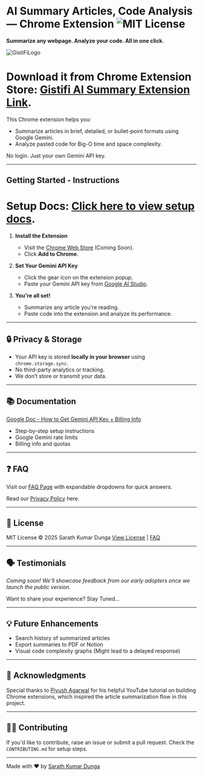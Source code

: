 # AI Summary Articles, Code Analysis — Chrome Extension ![MIT License](https://img.shields.io/badge/license-MIT-green)

**Summarize any webpage. Analyze your code. All in one click.**

![GistiFiLogo](https://github.com/user-attachments/assets/d4fff5f9-40c7-44e0-bb03-e5eb08a26038)


# Download it from Chrome Extension Store: [Gistifi AI Summary Extension Link](https://chromewebstore.google.com/detail/oejfheefemcebogcabeedgikkhdgpdhg?utm_source=item-share-cb).

This Chrome extension helps you:

- Summarize articles in brief, detailed, or bullet-point formats using Google Gemini.
- Analyze pasted code for Big-O time and space complexity.

No login. Just your own Gemini API key.

---

## Getting Started - Instructions

# Setup Docs: [Click here to view setup docs](https://docs.google.com/document/d/1IrP6pYTZG0y58o51MMGygRMOtj4TVsyyz4CW-2HM5sc/edit?tab=t.0).

1. **Install the Extension**

   - Visit the [Chrome Web Store](#) (Coming Soon).
   - Click **Add to Chrome**.

2. **Set Your Gemini API Key**

   - Click the gear icon on the extension popup.
   - Paste your Gemini API key from [Google AI Studio](https://makersuite.google.com/app/apikey).

3. **You're all set!**

   - Summarize any article you're reading.
   - Paste code into the extension and analyze its performance.

---

## 🔒 Privacy & Storage

- Your API key is stored **locally in your browser** using `chrome.storage.sync`.
- No third-party analytics or tracking.
- We don’t store or transmit your data.

---

## 📚 Documentation

[Google Doc - How to Get Gemini API Key + Billing Info](https://docs.google.com/document/d/1rDcfkPIugkY8ZCy-x9b7r6iygx5ot7Wcyjj7Bp24tcY/edit?tab=t.0)

- Step-by-step setup instructions
- Google Gemini rate limits
- Billing info and quotas

---

## ❓ FAQ

Visit our [FAQ Page](https://gistifi-home.vercel.app/faq.html) with expandable dropdowns for quick answers.

Read our [Privacy Policy](https://docs.google.com/document/d/17a9Zp0bbkg_2T57FeZlP1h6QiXehRoFh5cPQuDg4gbw/edit?usp=sharing) here.

---

## 📝 License

MIT License © 2025 Sarath Kumar Dunga
[View License](./LICENSE) | [FAQ](https://gistifi-home.vercel.app/faq.html)

---

## 🗣️ Testimonials

_Coming soon! We'll showcase feedback from our early adopters once we launch the public version._

Want to share your experience? Stay Tuned...

---

## 💡 Future Enhancements

- Search history of summarized articles
- Export summaries to PDF or Notion
- Visual code complexity graphs (Might lead to a delayed response)

---

## 🙏 Acknowledgments

Special thanks to [Piyush Agarwal](https://www.youtube.com/@RoadsideCoder) for his helpful YouTube tutorial on building Chrome extensions, which inspired the article summarization flow in this project.

---

## 👨‍💻 Contributing

If you'd like to contribute, raise an issue or submit a pull request.
Check the `CONTRIBUTING.md` for setup steps.

---

Made with ❤️ by [Sarath Kumar Dunga](https://www.linkedin.com/in/sarathkumardunga)
